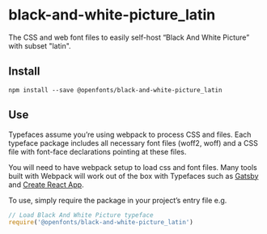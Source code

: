 
# black-and-white-picture_latin

The CSS and web font files to easily self-host “Black And White Picture” with subset "latin".

## Install

`npm install --save @openfonts/black-and-white-picture_latin`

## Use

Typefaces assume you’re using webpack to process CSS and files. Each typeface
package includes all necessary font files (woff2, woff) and a CSS file with
font-face declarations pointing at these files.

You will need to have webpack setup to load css and font files. Many tools built
with Webpack will work out of the box with Typefaces such as [Gatsby](https://github.com/gatsbyjs/gatsby)
and [Create React App](https://github.com/facebookincubator/create-react-app).

To use, simply require the package in your project’s entry file e.g.

```javascript
// Load Black And White Picture typeface
require('@openfonts/black-and-white-picture_latin')
```
